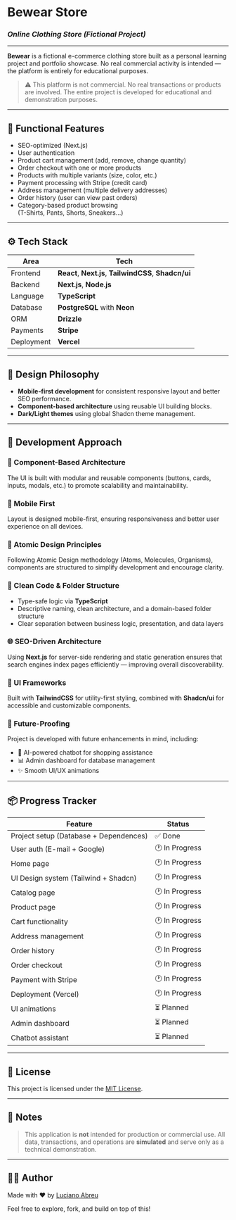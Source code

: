 # Bewear Store

### _Online Clothing Store (Fictional Project)_

---

**Bewear** is a fictional e-commerce clothing store built as a personal learning project and portfolio showcase. No real commercial activity is intended — the platform is entirely for educational purposes.

> ⚠️ This platform is not commercial. No real transactions or products are involved. The entire project is developed for educational and demonstration purposes.

---

## 🚀 Functional Features

- SEO-optimized (Next.js)
- User authentication
- Product cart management (add, remove, change quantity)
- Order checkout with one or more products
- Products with multiple variants (size, color, etc.)
- Payment processing with Stripe (credit card)
- Address management (multiple delivery addresses)
- Order history (user can view past orders)
- Category-based product browsing  
  (T-Shirts, Pants, Shorts, Sneakers...)

---

## ⚙️ Tech Stack

| Area       | Tech                                                   |
| ---------- | ------------------------------------------------------ |
| Frontend   | **React**, **Next.js**, **TailwindCSS**, **Shadcn/ui** |
| Backend    | **Next.js**, **Node.js**                               |
| Language   | **TypeScript**                                         |
| Database   | **PostgreSQL** with **Neon**                           |
| ORM        | **Drizzle**                                            |
| Payments   | **Stripe**                                             |
| Deployment | **Vercel**                                             |

---

## 📱 Design Philosophy

- **Mobile-first development** for consistent responsive layout and better SEO performance.
- **Component-based architecture** using reusable UI building blocks.
- **Dark/Light themes** using global Shadcn theme management.

---

## 🔧 Development Approach

### 🧱 Component-Based Architecture

The UI is built with modular and reusable components (buttons, cards, inputs, modals, etc.) to promote scalability and maintainability.

### 📲 Mobile First

Layout is designed mobile-first, ensuring responsiveness and better user experience on all devices.

### 🧠 Atomic Design Principles

Following Atomic Design methodology (Atoms, Molecules, Organisms), components are structured to simplify development and encourage clarity.

### 🧼 Clean Code & Folder Structure

- Type-safe logic via **TypeScript**
- Descriptive naming, clean architecture, and a domain-based folder structure
- Clear separation between business logic, presentation, and data layers

### 🌐 SEO-Driven Architecture

Using **Next.js** for server-side rendering and static generation ensures that search engines index pages efficiently — improving overall discoverability.

### 🌈 UI Frameworks

Built with **TailwindCSS** for utility-first styling, combined with **Shadcn/ui** for accessible and customizable components.

### 🧪 Future-Proofing

Project is developed with future enhancements in mind, including:

- 🔮 AI-powered chatbot for shopping assistance
- 📊 Admin dashboard for database management
- ✨ Smooth UI/UX animations

---

## 📦 Progress Tracker

| Feature                                | Status         |
| -------------------------------------- | -------------- |
| Project setup (Database + Dependences) | ✅ Done        |
| User auth (E-mail + Google)            | 🕐 In Progress |
| Home page                              | 🕐 In Progress |
| UI Design system (Tailwind + Shadcn)   | 🕐 In Progress |
| Catalog page                           | 🕐 In Progress |
| Product page                           | 🕐 In Progress |
| Cart functionality                     | 🕐 In Progress |
| Address management                     | 🕐 In Progress |
| Order history                          | 🕐 In Progress |
| Order checkout                         | 🕐 In Progress |
| Payment with Stripe                    | 🕐 In Progress |
| Deployment (Vercel)                    | 🕐 In Progress |
| UI animations                          | ⏳ Planned     |
| Admin dashboard                        | ⏳ Planned     |
| Chatbot assistant                      | ⏳ Planned     |

---

## 📄 License

This project is licensed under the [MIT License](LICENSE).

---

## 📝 Notes

> This application is **not** intended for production or commercial use. All data, transactions, and operations are **simulated** and serve only as a technical demonstration.

---

## 🙋‍♂️ Author

Made with ❤️ by [Luciano Abreu](https://github.com/LucianoAbreu)

Feel free to explore, fork, and build on top of this!
